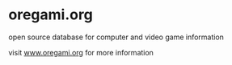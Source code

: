 oregami.org
===========

open source database for computer and video game information

visit www.oregami.org for more information